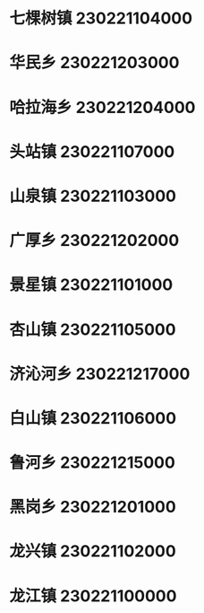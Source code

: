 # 七棵树镇 230221104000
# 华民乡 230221203000
# 哈拉海乡 230221204000
# 头站镇 230221107000
# 山泉镇 230221103000
# 广厚乡 230221202000
# 景星镇 230221101000
# 杏山镇 230221105000
# 济沁河乡 230221217000
# 白山镇 230221106000
# 鲁河乡 230221215000
# 黑岗乡 230221201000
# 龙兴镇 230221102000
# 龙江镇 230221100000
